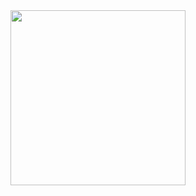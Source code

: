  

  <img height="280em" src="https://piskel-imgstore-b.appspot.com/img/55c577d9-79c0-11ed-a218-4501edeea6a8.gif"/> 
  <!--
pl
 <div styles="display:flex; ">
 <img height="180em" src="https://github-readme-stats.vercel.app/api/top-langs/?username=LauricioX&layout=compact&langs_count=7&theme=cobalt"/>
 <img height="180em" src="https://github-readme-stats.vercel.app/api?username=LauricioX&show_icons=true&theme=cobalt&include_all_commits=true&count_private=true"/> 
 </div>
-->

